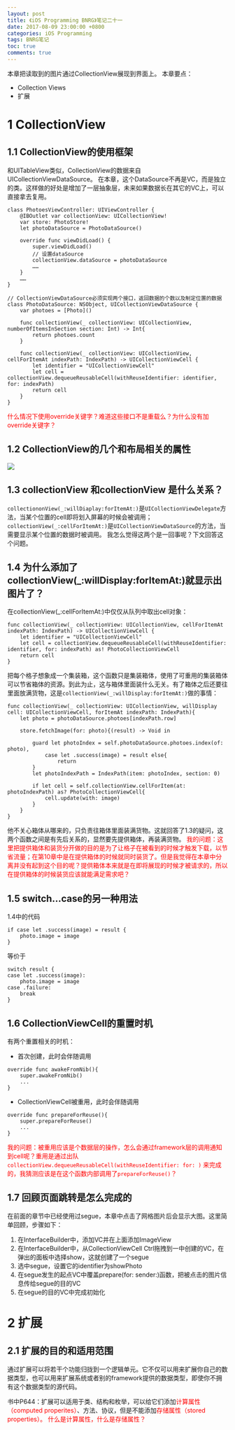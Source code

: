```yaml
---
layout: post
title: 《iOS Programming BNRG》笔记二十一
date: 2017-08-09 23:00:00 +0800
categories: iOS Programming
tags: BNRG笔记
toc: true
comments: true
---
```

本章把读取到的图片通过CollectionView展现到界面上。
本章要点：
- Collection Views
- 扩展
<!-- more -->

# 1 CollectionView
## 1.1 CollectionView的使用框架
和UITableView类似，CollectionView的数据来自UICollectionViewDataSource。
在本章，这个DataSource不再是VC，而是独立的类。这样做的好处是增加了一层抽象层，未来如果数据长在其它的VC上，可以直接拿去复用。
``` objc
class PhotoesViewController: UIViewController {
    @IBOutlet var collectionView: UICollectionView!
    var store: PhotoStore!
    let photoDataSource = PhotoDataSource()
    
    override func viewDidLoad() {
        super.viewDidLoad()
        // 设置dataSource
        collectionView.dataSource = photoDataSource	
        ……
    }
    ……
}

// CollectionViewDataSource必须实现两个接口，返回数据的个数以及制定位置的数据
class PhotoDataSource: NSObject, UICollectionViewDataSource {
    var photoes = [Photo]()
    
    func collectionView(_ collectionView: UICollectionView, numberOfItemsInSection section: Int) -> Int{
        return photoes.count
    }
    
    func collectionView(_ collectionView: UICollectionView, cellForItemAt indexPath: IndexPath) -> UICollectionViewCell {
        let identifier = "UICollectionViewCell"
        let cell = collectionView.dequeueReusableCell(withReuseIdentifier: identifier, for: indexPath)
        return cell
    }
}
```
<font color=red>什么情况下使用override关键字？难道这些接口不是重载么？为什么没有加override关键字？</font>

## 1.2 CollectionView的几个和布局相关的属性
![](0809iOSProgrammingBNRG21/img01.png)
## 1.3 collectionView 和collectionView 是什么关系？
`collectiononView(_:willDiaplay:forItemAt:)`是`UICollectionViewDelegate`方法，当某个位置的cell即将划入屏幕的时候会被调用；
`collectionView(_:cellForItemAt:)`是`UICollectionViewDataSource`的方法，当需要显示某个位置的数据时被调用。
我怎么觉得这两个是一回事呢？下文回答这个问题。

## 1.4 为什么添加了collectionView(_:willDisplay:forItemAt:)就显示出图片了？
在collectionView(_:cellForItemAt:)中仅仅从队列中取出cell对象：
``` objc
func collectionView(_ collectionView: UICollectionView, cellForItemAt indexPath: IndexPath) -> UICollectionViewCell {
    let identifier = "UICollectionViewCell"
    let cell = collectionView.dequeueReusableCell(withReuseIdentifier: identifier, for: indexPath) as! PhotoCollectionViewCell
    return cell
}
```
把每个格子想象成一个集装箱，这个函数只是集装箱体，使用了可重用的集装箱体可以节省箱体的资源。到此为止，这与箱体里面装什么无关。有了箱体之后还要往里面放满货物，这是`collectionView(_:willDisplay:forItemAt:)`做的事情：
``` objc
func collectionView(_ collectionView: UICollectionView, willDisplay cell: UICollectionViewCell, forItemAt indexPath: IndexPath){
    let photo = photoDataSource.photoes[indexPath.row]
    
    store.fetchImage(for: photo){(result) -> Void in
        
        guard let photoIndex = self.photoDataSource.photoes.index(of: photo),
            case let .success(image) = result else{
                return
        }
        let photoIndexPath = IndexPath(item: photoIndex, section: 0)
        
        if let cell = self.collectionView.cellForItem(at: photoIndexPath) as? PhotoCollectionViewCell{
            cell.update(with: image)
        }
    }
}
```
他不关心箱体从哪来的，只负责往箱体里面装满货物。这就回答了1.3的疑问，这两个函数之间是有先后关系的，显然要先提供箱体，再装满货物。
<font color=red>我的问题：这里把提供箱体和装货分开做的目的是为了让格子在被看到的时候才触发下载，以节省流量；在第10章中是在提供箱体的时候就同时装货了。但是我觉得在本章中分离并没有起到这个目的呢？提供箱体本来就是在即将展现的时候才被请求的，所以在提供箱体的时候装货应该就能满足需求吧？</font>

## 1.5 switch...case的另一种用法
1.4中的代码
``` objc
if case let .success(image) = result {
    photo.image = image
}
```
等价于
``` objc
switch result {
case let .success(image):
    photo.image = image
case .failure:
    break
}
```

## 1.6 CollectionViewCell的重置时机
有两个重置相关的时机：
- 首次创建，此时会伴随调用
``` objc
override func awakeFromNib(){
    super.awakeFromNib()
    ...
}
```
- CollectionViewCell被重用，此时会伴随调用
``` objc
override func prepareForReuse(){
    super.prepareForReuse()
    ...
}
```
<font color=red>我的问题：被重用应该是个数据层的操作，怎么会通过framework层的调用通知到cell呢？重用是通过出队
`collectionView.dequeueReusableCell(withReuseIdentifier: for: )`
来完成的，我猜测应该是在这个函数内部调用了`prepareForReuse()`？ </font>

## 1.7 回顾页面跳转是怎么完成的
在前面的章节中已经使用过segue，本章中点击了网格图片后会显示大图。这里简单回顾，步骤如下：
1. 在InterfaceBuilder中，添加VC并在上面添加ImageView
2. 在InterfaceBuilder中，从CollectionViewCell Ctrl拖拽到一中创建的VC，在弹出的面板中选择show，这就创建了一个segue
3. 选中segue，设置它的identifier为showPhoto
4. 在segue发生的起点VC中覆盖prepare(for: sender:)函数，把被点击的图片信息传给segue的目的VC
5. 在segue的目的VC中完成初始化

# 2 扩展
## 2.1 扩展的目的和适用范围
通过扩展可以将若干个功能归拢到一个逻辑单元。它不仅可以用来扩展你自己的数据类型，也可以用来扩展系统或者别的framework提供的数据类型，即使你不拥有这个数据类型的源代码。

书中P644：扩展可以适用于类、结构和枚举，可以给它们添加<font color=red>计算属性（computed properites）</font>、方法、协议，但是不能添加<font color=red>存储属性（stored properties）。
什么是计算属性，什么是存储属性？</font>
